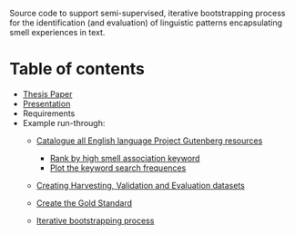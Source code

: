 Source code to support semi-supervised, iterative bootstrapping process for the identification (and evaluation) of linguistic patterns encapsulating smell experiences in text.

# Table of contents
* [Thesis Paper](Thesis.pdf)
* [Presentation](Presentation.pdf)
* Requirements
* Example run-through:
    * [Catalogue all English language Project Gutenberg resources](readme/readme_1.md) 
        * [Rank by high smell association keyword](readme/readme_2.md)
        * [Plot the keyword search frequences](readme/readme_2a.md)
        
    * [Creating Harvesting, Validation and Evaluation datasets](readme/readme_3.md)
    * [Create the Gold Standard](readme/readme_4.md)
    * [Iterative bootstrapping process](readme/readme_5.md)
